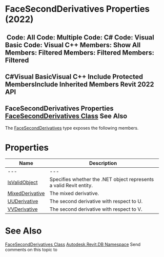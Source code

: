 # FaceSecondDerivatives Properties (2022)

﻿
 Code: All Code: Multiple Code: C# Code: Visual Basic Code: Visual C++  Members: Show All Members: Filtered Members: Filtered Members: Filtered   
---  
C#Visual BasicVisual C++
Include Protected MembersInclude Inherited Members
Revit 2022 API  
---  
FaceSecondDerivatives Properties  
[FaceSecondDerivatives Class](6a876769-1607-4cfa-87d0-2b679e9da6e1.md "FaceSecondDerivatives Class") See Also  
---  
The [FaceSecondDerivatives](6a876769-1607-4cfa-87d0-2b679e9da6e1.md "FaceSecondDerivatives Class") type exposes the following members.
# Properties
| Name | Description |
| --- | --- |
| --- | --- | --- |
| [IsValidObject](5e20bb4b-adf0-cc84-8d2e-3e3139ea318c.md "IsValidObject Property") | Specifies whether the .NET object represents a valid Revit entity. |
| [MixedDerivative](baa755cb-d1c3-e8e8-145e-816d973b4b05.md "MixedDerivative Property") | The mixed derivative. |
| [UUDerivative](b1443e88-a88d-2005-3a54-f5802f942dc5.md "UUDerivative Property") | The second derivative with respect to U. |
| [VVDerivative](3f3368a4-d9ba-622e-9e21-3123d384df75.md "VVDerivative Property") | The second derivative with respect to V. |

# See Also
[FaceSecondDerivatives Class](6a876769-1607-4cfa-87d0-2b679e9da6e1.md "FaceSecondDerivatives Class")
[Autodesk.Revit.DB Namespace](87546ba7-461b-c646-cbb1-2cb8f5bff8b2.md "Autodesk.Revit.DB Namespace")
Send comments on this topic to 